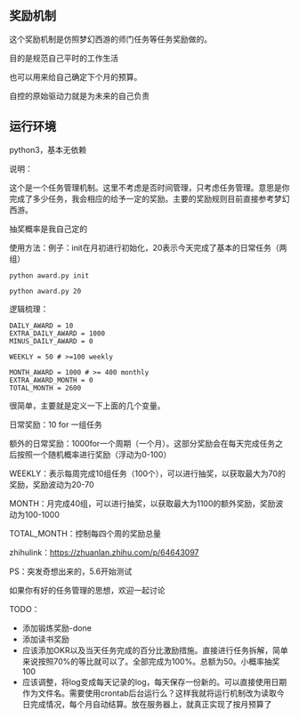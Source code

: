 ## 奖励机制

这个奖励机制是仿照梦幻西游的师门任务等任务奖励做的。

目的是规范自己平时的工作生活

也可以用来给自己确定下个月的预算。

自控的原始驱动力就是为未来的自己负责
## 运行环境
python3，基本无依赖

说明：

这个是一个任务管理机制。这里不考虑是否时间管理，只考虑任务管理。意思是你完成了多少任务，我会相应的给予一定的奖励。主要的奖励规则目前直接参考梦幻西游。

抽奖概率是我自己定的

使用方法：例子：init在月初进行初始化，20表示今天完成了基本的日常任务（两组）
```
python award.py init

python award.py 20
```
逻辑梳理：
```
DAILY_AWARD = 10
EXTRA_DAILY_AWARD = 1000
MINUS_DAILY_AWARD = 0

WEEKLY = 50 # >=100 weekly

MONTH_AWARD = 1000 # >= 400 monthly
EXTRA_AWARD_MONTH = 0
TOTAL_MONTH = 2600
```
很简单，主要就是定义一下上面的几个变量。

日常奖励：10 for 一组任务

额外的日常奖励：1000for一个周期（一个月）。这部分奖励会在每天完成任务之后按照一个随机概率进行奖励（浮动为0-100）

WEEKLY：表示每周完成10组任务（100个），可以进行抽奖，以获取最大为70的奖励，奖励波动为20-70

MONTH：月完成40组，可以进行抽奖，以获取最大为1100的额外奖励，奖励波动为100-1000

TOTAL_MONTH：控制每四个周的奖励总量

zhihulink：https://zhuanlan.zhihu.com/p/64643097

PS：突发奇想出来的，5.6开始测试

如果你有好的任务管理的思想，欢迎一起讨论

TODO：
- 添加锻炼奖励-done
- 添加读书奖励
- 应该添加OKR以及当天任务完成的百分比激励措施。直接进行任务拆解，简单来说按照70%的等比就可以了。全部完成为100%。总额为50。小概率抽奖100
- 应该调整，将log变成每天记录的log，每天保存一份新的。可以直接使用日期作为文件名。需要使用crontab后台运行么？这样我就将运行机制改为读取今日完成情况，每个月自动结算。放在服务器上，就真正实现了按月预算了
